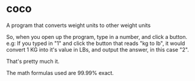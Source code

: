 # coco
A program that converts weight units to other weight units

So, when you open up the program, type in a number, and click a button.
e.g: If you typed in "1" and click the button that reads "kg to lb", it would convert 1 KG into it's value in LBs,
and output the answer, in this case "2".

That's pretty much it.

The math formulas used are 99.99% exact.
